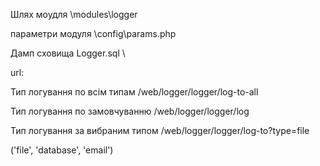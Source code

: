  Шлях моудля \modules\logger <br>
<p>параметри модуля \config\params.php</p>
<p>Дамп сховища Logger.sql \</p>


<p>url: </p>
<p>Тип логування по всім типам /web/logger/logger/log-to-all</p>
<p>Тип логування по замовчуванню /web/logger/logger/log</p>
<p>Тип логування за вибраним типом /web/logger/logger/log-to?type=file </p>
<p>('file', 'database', 'email')</p>
